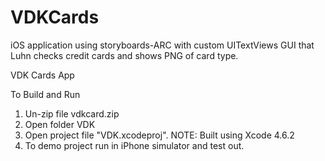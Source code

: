 VDKCards
========

iOS application using storyboards-ARC with custom UITextViews GUI that Luhn checks credit cards and shows PNG of card type.


VDK Cards App

To Build and Run

1) Un-zip file vdkcard.zip
2) Open folder VDK
3) Open project file "VDK.xcodeproj". NOTE: Built using Xcode 4.6.2
4) To demo project run in iPhone simulator and test out.



